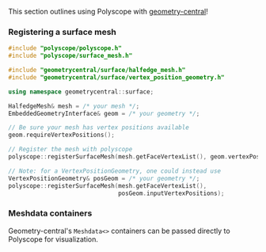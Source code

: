 This section outlines using Polyscope with [geometry-central](https://github.com/nmwsharp/geometry-central)!


### Registering a surface mesh

```cpp
#include "polyscope/polyscope.h"
#include "polyscope/surface_mesh.h"

#include "geometrycentral/surface/halfedge_mesh.h"
#include "geometrycentral/surface/vertex_position_geometry.h"

using namespace geometrycentral::surface;

HalfedgeMesh& mesh = /* your mesh */;
EmbeddedGeometryInterface& geom = /* your geometry */;

// Be sure your mesh has vertex positions available
geom.requireVertexPositions();

// Register the mesh with polyscope
polyscope::registerSurfaceMesh(mesh.getFaceVertexList(), geom.vertexPositions);

// Note: for a VertexPositionGeometry, one could instead use
VertexPositionGeometry& posGeom = /* your geometry */;
polyscope::registerSurfaceMesh(mesh.getFaceVertexList(), 
                               posGeom.inputVertexPositions);
```


### Meshdata containers

Geometry-central's `Meshdata<>` containers can be passed directly to Polyscope for visualization.

```cpp


```
